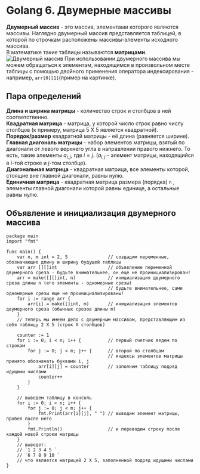 # Golang 6. Двумерные массивы
**Двумерный массив** - это массив, элементами которого являются массивы. 
Наглядно двумерный массив представляется таблицей, в которой по строчкам расположены массивы-элементы исходного массива.<br>
В математике такие таблицы называются **матрицами**.
![Двумерный массив](https://cdn.javarush.com/images/article/74510010-a2a6-4f1a-91a2-22a6ccf5a4b8/1024.jpeg)
При использовании двумерного массива мы можем обращаться к элементам, находящимся в произвольном месте таблицы с помощью двойного применения оператора индексирования - например, `arr[0][1]`(пример на картинке).

## Пара определений
**Длина и ширина матрицы** - количество строк и столбцов в ней соответственно.<br>
**Квадратная матрица** - матрица, у которой число строк равно числу столбцов (к примеру, матрица 5 Х 5 является квадратной).<br>
**Порядок/размер** квадратной матрицы - её длина (равняется ширине).<br>
**Главная диагональ матрицы** - набор элементов матрицы, взятый по диагонали от левого верхнего угла в направлении правого нижнего. То есть, такие элементы $a_{i, j}$, где $i = j$. ($a_{i, j}$ - элемент матрицы, находящийся в $i$-той строке и $j$-том столбце).<br>
**Диагональная матрица** - квадратная матрица, все элементы которой, стоящие вне главной диагонали, равны нулю.<br>
**Единичная матрица** - квадратная матрица размера (порядка) `n` , элементы главной диагонали которой равны единице, а остальные равны нулю.

## Объявление и инициализация двумерного массива
```golang
package main
import "fmt"

func main() {
    var n, m int = 2, 5               // создадим переменные, обозначающие длину и ширину будущей таблицы
    var arr [][]int                   // объявление переменной двумерного среза - будьте внимательнее, он еще не проинициализирован!
    arr = make([][]int, n)            // инициализация двумерного среза длины n (его элементы - одномерные срезы)
                                      // будьте внимательнее, сами одномерные срезы еще не проинициализированы!
    for i := range arr {
        arr[i] = make([]int, m)       // инициализация элементов двумерного среза (обычных срезов длины m)
    }
    // теперь мы имеем дело с двумерным массивом, представляющим из себя таблицу 2 Х 5 (строк Х столбцов)

    counter := 1                                
    for i := 0; i < n; i++ {          // первый счетчик ведем по строкам
        for j := 0; j < m; j++ {      // второй по столбцам
                                      // индексы элементов матрицы принято обозначать буквами i, j
            arr[i][j] = counter       // заполним таблицу подряд идущими числами
            counter++
        }
    }

    // выведем таблицу в консоль
    for i := 0; i < n; i++ {         
        for j := 0; j < m; j++ {      
            fmt.Print(arr[i][j], " ") // выводим элемент матрицы, пробел после него
        }
        fmt.Println()                 // и переводим строку после каждой новой строки матрицы
    }
    // выведет: 
    // `1 2 3 4 5 `
    // `6 7 8 9 10 `
    // что является матрицей 2 Х 5, заполненной подряд идущими числами
}
```
